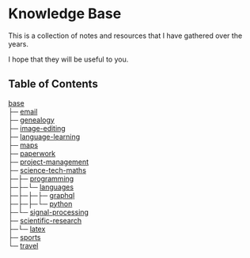 # Knowledge Base

This is a collection of notes and resources that I have gathered over the years.

I hope that they will be useful to you.

## Table of Contents

[base](<base>)<br>
├─ [email](<base/email/email.md>)<br>
├─ [genealogy](<base/genealogy/genealogy.md>)<br>
├─ [image-editing](<base/image-editing/image-editing.md>)<br>
├─ [language-learning](<base/language-learning>)<br>
├─ [maps](<base/maps/maps.md>)<br>
├─ [paperwork](<base/paperwork>)<br>
├─ [project-management](<base/project-management>)<br>
├─ [science-tech-maths](<base/science-tech-maths>)<br>
├─├─ [programming](<base/science-tech-maths/programming>)<br>
├─├─└─ [languages](<base/science-tech-maths/programming/languages>)<br>
├─├─├─├─ [graphql](<base/science-tech-maths/programming/languages/graphql/graphql.md>)<br>
├─├─├─└─ [python](<base/science-tech-maths/programming/languages/python>)<br>
├─└─ [signal-processing](<base/science-tech-maths/signal-processing/signal-processing.md>)<br>
├─ [scientific-research](<base/scientific-research>)<br>
├─└─ [latex](<base/scientific-research/latex/latex.md>)<br>
├─ [sports](<base/sports/sports.md>)<br>
└─ [travel](<base/travel/travel.md>)<br>
